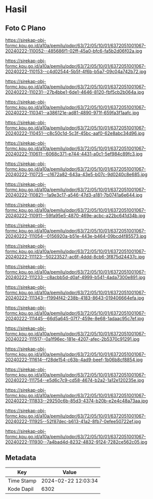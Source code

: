 # Hasil

## Foto C Plano

https://sirekap-obj-formc.kpu.go.id/a10a/pemilu/pdpr/63/72/05/10/01/6372051001067-20240222-110052--485686f1-02ff-45a0-bfc6-fa5b2d06f02a.jpg

https://sirekap-obj-formc.kpu.go.id/a10a/pemilu/pdpr/63/72/05/10/01/6372051001067-20240222-110153--c4d02544-5b5f-4f6b-b5a7-09c04a742b72.jpg

https://sirekap-obj-formc.kpu.go.id/a10a/pemilu/pdpr/63/72/05/10/01/6372051001067-20240222-110231--27b4bbe1-6de1-4646-8120-fbf5cb2b064a.jpg

https://sirekap-obj-formc.kpu.go.id/a10a/pemilu/pdpr/63/72/05/10/01/6372051001067-20240222-110341--a386121e-ad81-4890-971f-659fa3f1aafc.jpg

https://sirekap-obj-formc.kpu.go.id/a10a/pemilu/pdpr/63/72/05/10/01/6372051001067-20240222-110451--c8c50c1d-5c3f-45bc-aaf0-62e8abc34d96.jpg

https://sirekap-obj-formc.kpu.go.id/a10a/pemilu/pdpr/63/72/05/10/01/6372051001067-20240222-110611--6068c371-e744-4431-a0c1-5ef984c89fc3.jpg

https://sirekap-obj-formc.kpu.go.id/a10a/pemilu/pdpr/63/72/05/10/01/6372051001067-20240222-110725--c1672a82-643a-43e5-b07c-9d0240c8e685.jpg

https://sirekap-obj-formc.kpu.go.id/a10a/pemilu/pdpr/63/72/05/10/01/6372051001067-20240222-110821--1a9e3c17-a546-47d3-a181-7b0741a6e644.jpg

https://sirekap-obj-formc.kpu.go.id/a10a/pemilu/pdpr/63/72/05/10/01/6372051001067-20240222-110911--59fa95e5-4870-469e-acbc-a22bc641d34b.jpg

https://sirekap-obj-formc.kpu.go.id/a10a/pemilu/pdpr/63/72/05/10/01/6372051001067-20240222-111054--0156920a-b51e-443e-b464-09bcd4f85573.jpg

https://sirekap-obj-formc.kpu.go.id/a10a/pemilu/pdpr/63/72/05/10/01/6372051001067-20240222-111123--50223527-ac6f-4ddd-8cb6-3f875d24437c.jpg

https://sirekap-obj-formc.kpu.go.id/a10a/pemilu/pdpr/63/72/05/10/01/6372051001067-20240222-111233--c8acbb5d-d0af-4999-b541-4ada7300e891.jpg

https://sirekap-obj-formc.kpu.go.id/a10a/pemilu/pdpr/63/72/05/10/01/6372051001067-20240222-111343--f1994f42-238b-4183-8643-019406664efa.jpg

https://sirekap-obj-formc.kpu.go.id/a10a/pemilu/pdpr/63/72/05/10/01/6372051001067-20240222-111445--66d5a645-07f7-459e-8e68-1adaac95c7ef.jpg

https://sirekap-obj-formc.kpu.go.id/a10a/pemilu/pdpr/63/72/05/10/01/6372051001067-20240222-111517--0a1f96ec-181e-4207-afec-2b5370c91291.jpg

https://sirekap-obj-formc.kpu.go.id/a10a/pemilu/pdpr/63/72/05/10/01/6372051001067-20240222-111614--f28de154-c63b-4ad9-beef-1b06b8cf8854.jpg

https://sirekap-obj-formc.kpu.go.id/a10a/pemilu/pdpr/63/72/05/10/01/6372051001067-20240222-111754--e5d6c7c9-cd58-4674-b2a2-1a12e120235e.jpg

https://sirekap-obj-formc.kpu.go.id/a10a/pemilu/pdpr/63/72/05/10/01/6372051001067-20240222-111833--29250c6b-85d3-4374-b20b-e2e4c48a73aa.jpg

https://sirekap-obj-formc.kpu.go.id/a10a/pemilu/pdpr/63/72/05/10/01/6372051001067-20240222-111925--52f87dec-b613-41a2-8fb7-0efee50722ef.jpg

https://sirekap-obj-formc.kpu.go.id/a10a/pemilu/pdpr/63/72/05/10/01/6372051001067-20240222-111930--7a4bad4d-8232-4832-9124-7282ce562c05.jpg


## Metadata

| Key        | Value               |
| ---------- | ------------------- |
| Time Stamp | 2024-02-22 12:03:34 |
| Kode Dapil | 6302                |



